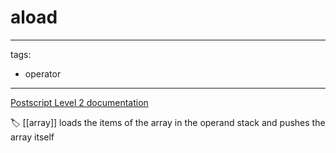 # aload

---
tags:

- operator

---

[Postscript Level 2 documentation](https://hepunx.rl.ac.uk/~adye/psdocs/ref/PSL2a.html#aload)

🏷️ [[array]]
loads the items of the array in the operand stack and pushes the array itself
